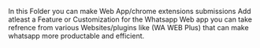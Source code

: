 In this Folder you can make Web App/chrome extensions submissions
Add atleast a Feature or Customization for the Whatsapp Web app you can take refrence from various Websites/plugins like (WA WEB Plus) 
that can make whatsapp more productable and efficient.
